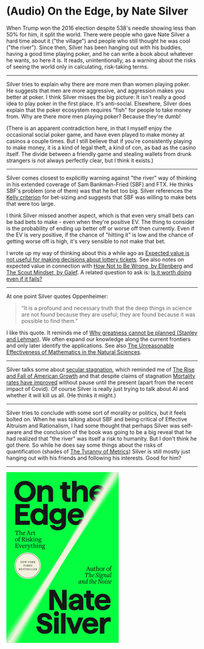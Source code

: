 # (Audio) On the Edge, by Nate Silver

When Trump won the 2016 election despite 538's needle showing less
than 50% for him, it split the world. There were people who gave Nate
Silver a hard time about it ("the village") and people who still
thought he was cool ("the river"). Since then, Silver has been hanging
out with his buddies, having a good time playing poker, and he can
write a book about whatever he wants, so here it is. It reads,
unintentionally, as a warning about the risks of seeing the world only
in calculating, risk-taking terms.


---

Silver tries to explain why there are more men than women playing
poker. He suggests that men are more aggressive, and aggression makes
you better at poker. I think Silver misses the big picture: It isn't
really a good idea to play poker in the first place. It's anti-social.
Elsewhere, Silver does explain that the poker ecosystem requires
"fish" for people to take money from. Why are there more men playing
poker? Because they're dumb!

(There is an apparent contradiction here, in that I myself enjoy the
occasional social poker game, and have even played to make money at
casinos a couple times. But I still believe that if you're
consistently playing to make money, it is a kind of legal theft, a
kind of con, as bad as the casino itself. The divide between a
friendly game and stealing wallets from drunk strangers is not always
perfectly clear, but I think it exists.)


---

Silver comes closest to explicitly warning against "the river" way of
thinking in his extended coverage of Sam Bankman-Fried (SBF) and FTX.
He thinks SBF's problem (one of them) was that he bet too big. Silver
references the [Kelly criterion][] for bet-sizing and suggests that
SBF was willing to make bets that were too large.

[Kelly criterion]: https://en.wikipedia.org/wiki/Kelly_criterion


I think Silver missed another aspect, which is that even very small
bets can be bad bets to make - even when they're positive EV. The
thing to consider is the probability of ending up better off or worse
off then currently. Even if the EV is very positive, if the chance of
"hitting it" is low and the chance of getting worse off is high, it's
very sensible to not make that bet.

I wrote up my way of thinking about this a while ago as
[Expected value is not useful for making decisions about lottery tickets][].
See also notes on expected value in connection with
[How Not to Be Wrong, by Ellenberg][] and
[The Scout Mindset, by Galef][]. A related question to ask is:
[Is it worth doing even if it fails?][]

[Expected value is not useful for making decisions about lottery tickets]: /2012/06/04/expected-value-is-not-useful-for-making/
[How Not to Be Wrong, by Ellenberg]: /20200925-how_not_to_be_wrong_by_ellenberg/
[The Scout Mindset, by Galef]: /20210502-the_scout_mindset_by_galef/
[Is it worth doing even if it fails?]: /20181204-worth_doing_even_if_it_fails/


---

At one point Silver quotes Oppenheimer:

> “It is a profound and necessary truth that the deep things in
> science are not found because they are useful; they are found
> because it was possible to find them.”

I like this quote. It reminds me of
[Why greatness cannot be planned (Stanley and Lehman)][]. We often
expand our knowledge along the current frontiers and only later
identify the applications. See also
[The Unreasonable Effectiveness of Mathematics in the Natural Sciences][].

[Why greatness cannot be planned (Stanley and Lehman)]: /20221105-why_greatness_cannot_be_planned_by_stanley_and_lehman/
[The Unreasonable Effectiveness of Mathematics in the Natural Sciences]: https://en.wikipedia.org/wiki/The_Unreasonable_Effectiveness_of_Mathematics_in_the_Natural_Sciences


---

Silver talks some about [secular stagnation][], which reminded me of
[The Rise and Fall of American Growth][] and that despite claims of
stagnation [Mortality rates have improved][] without pause until the
present (apart from the recent impact of Covid). Of course Silver is
really just trying to talk about AI and whether it will kill us all.
(He thinks it might.)

[secular stagnation]: https://en.wikipedia.org/wiki/Secular_stagnation
[The Rise and Fall of American Growth]: https://en.wikipedia.org/wiki/The_Rise_and_Fall_of_American_Growth "The Rise and Fall of American Growth, by Robert J. Gordon"
[Mortality rates have improved]: /20240407-mortality_rates_have_improved/


---

Silver tries to conclude with some sort of morality or politics, but
it feels bolted on. When he was talking about SBF and being critical
of Effective Altruism and Rationalism, I had some thought that perhaps
Silver was self-aware and the conclusion of the book was going to be a
big reveal that he had realized that "the river" was itself a risk to
humanity. But I don't think he got there. So while he does say some
things about the risks of quantification (shades of
[The Tyranny of Metrics][]) Silver is still mostly just hanging out
with his friends and following his interests. Good for him?

[The Tyranny of Metrics]: /20200425-tyranny_of_metrics_by_muller/


---

![cover](cover.jpg)
